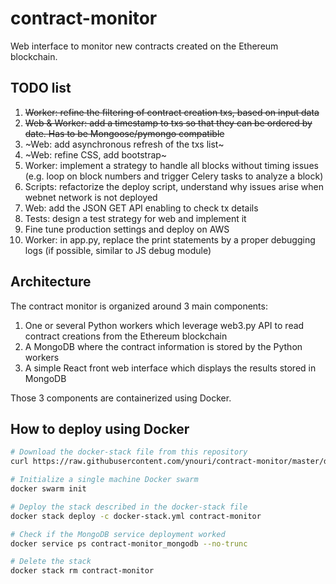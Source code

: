 # contract-monitor
Web interface to monitor new contracts created on the Ethereum blockchain.

## TODO list
1. ~~Worker: refine the filtering of contract creation txs, based on input data~~
1. ~~Web & Worker: add a timestamp to txs so that they can be ordered by date. Has to be Mongoose/pymongo compatible~~
1. ~Web: add asynchronous refresh of the txs list~
1. ~Web: refine CSS, add bootstrap~
1. Worker: implement a strategy to handle all blocks without timing issues (e.g. loop on block numbers and trigger Celery tasks to analyze a block)
1. Scripts: refactorize the deploy script, understand why issues arise when webnet network is not deployed
1. Web: add the JSON GET API enabling to check tx details
1. Tests: design a test strategy for web and implement it
1. Fine tune production settings and deploy on AWS
1. Worker: in app.py, replace the print statements by a proper debugging logs (if possible, similar to JS debug module)

## Architecture

The contract monitor is organized around 3 main components:
1. One or several Python workers which leverage web3.py API to read contract creations from the Ethereum blockchain
2. A MongoDB where the contract information is stored by the Python workers
3. A simple React front web interface which displays the results stored in MongoDB

Those 3 components are containerized using Docker.

## How to deploy using Docker

```bash
# Download the docker-stack file from this repository
curl https://raw.githubusercontent.com/ynouri/contract-monitor/master/docker-stack.yml -o docker-stack.yml

# Initialize a single machine Docker swarm
docker swarm init

# Deploy the stack described in the docker-stack file
docker stack deploy -c docker-stack.yml contract-monitor

# Check if the MongoDB service deployment worked
docker service ps contract-monitor_mongodb --no-trunc

# Delete the stack
docker stack rm contract-monitor

```
